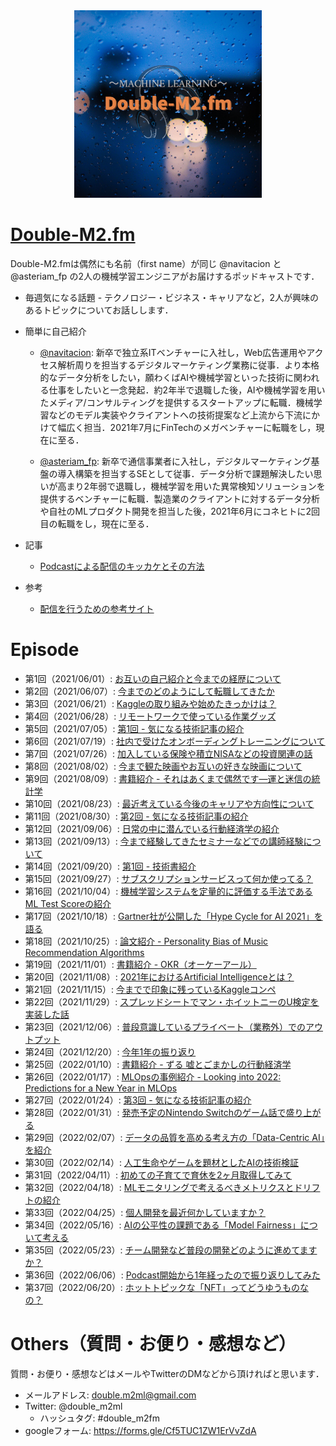<div align="center">
<img src="images/double-m2_logo.png" title="cover image" width="300">
</div>

# [Double-M2.fm](https://anchor.fm/double-m2)
Double-M2.fmは偶然にも名前（first name）が同じ @navitacion と @asteriam_fp の2人の機械学習エンジニアがお届けするポッドキャストです．

- 毎週気になる話題 - テクノロジー・ビジネス・キャリアなど，2人が興味のあるトピックについてお話しします．

- 簡単に自己紹介
    - [@navitacion](https://twitter.com/navitacion):
    新卒で独立系ITベンチャーに入社し，Web広告運用やアクセス解析周りを担当するデジタルマーケティング業務に従事．より本格的なデータ分析をしたい，願わくばAIや機械学習といった技術に関われる仕事をしたいと一念発起．約2年半で退職した後，AIや機械学習を用いたメディア/コンサルティングを提供するスタートアップに転職．機械学習などのモデル実装やクライアントへの技術提案など上流から下流にかけて幅広く担当．2021年7月にFinTechのメガベンチャーに転職をし，現在に至る．

    - [@asteriam_fp](https://twitter.com/asteriam_fp):
    新卒で通信事業者に入社し，デジタルマーケティング基盤の導入構築を担当するSEとして従事．データ分析で課題解決したい思いが高まり2年弱で退職し，機械学習を用いた異常検知ソリューションを提供するベンチャーに転職．製造業のクライアントに対するデータ分析や自社のMLプロダクト開発を担当した後，2021年6月にコネヒトに2回目の転職をし，現在に至る．

- 記事
    - [Podcastによる配信のキッカケとその方法](https://masatakashiwagi.github.io/portfolio/post/podcast-broadcast-method/)
- 参考
    - [配信を行うための参考サイト](https://github.com/double-m2ml/podcast.fm/issues/2)

# Episode
- 第1回（2021/06/01）: [お互いの自己紹介と今までの経歴について](./episode/episode-001.md)
- 第2回（2021/06/07）: [今までのどのようにして転職してきたか](./episode/episode-002.md)
- 第3回（2021/06/21）: [Kaggleの取り組みや始めたきっかけは？](./episode/episode-003.md)
- 第4回（2021/06/28）: [リモートワークで使っている作業グッズ](./episode/episode-004.md)
- 第5回（2021/07/05）: [第1回 - 気になる技術記事の紹介](./episode/episode-005.md)
- 第6回（2021/07/19）: [社内で受けたオンボーディングトレーニングについて](./episode/episode-006.md)
- 第7回（2021/07/26）: [加入している保険や積立NISAなどの投資関連の話](./episode/episode-007.md)
- 第8回（2021/08/02）: [今まで観た映画やお互いの好きな映画について](./episode/episode-008.md)
- 第9回（2021/08/09）: [書籍紹介 - それはあくまで偶然です―運と迷信の統計学](./episode/episode-009.md)
- 第10回（2021/08/23）: [最近考えている今後のキャリアや方向性について](./episode/episode-010.md)
- 第11回（2021/08/30）: [第2回 - 気になる技術記事の紹介](./episode/episode-011.md)
- 第12回（2021/09/06）: [日常の中に潜んでいる行動経済学の紹介](./episode/episode-012.md)
- 第13回（2021/09/13）: [今まで経験してきたセミナーなどでの講師経験について](./episode/episode-013.md)
- 第14回（2021/09/20）: [第1回 - 技術書紹介](./episode/episode-014.md)
- 第15回（2021/09/27）: [サブスクリプションサービスって何か使ってる？](./episode/episode-015.md)
- 第16回（2021/10/04）: [機械学習システムを定量的に評価する手法であるML Test Scoreの紹介](./episode/episode-016.md)
- 第17回（2021/10/18）: [Gartner社が公開した「Hype Cycle for AI 2021」を語る](./episode/episode-017.md)
- 第18回（2021/10/25）: [論文紹介 - Personality Bias of Music Recommendation Algorithms](./episode/episode-018.md)
- 第19回（2021/11/01）: [書籍紹介 - OKR（オーケーアール）](./episode/episode-019.md)
- 第20回（2021/11/08）: [2021年におけるArtificial Intelligenceとは？](./episode/episode-020.md)
- 第21回（2021/11/15）: [今までで印象に残っているKaggleコンペ](./episode/episode-021.md)
- 第22回（2021/11/29）: [スプレッドシートでマン・ホイットニーのU検定を実装した話](./episode/episode-022.md)
- 第23回（2021/12/06）: [普段意識しているプライベート（業務外）でのアウトプット](./episode/episode-023.md)
- 第24回（2021/12/20）: [今年1年の振り返り](./episode/episode-024.md)
- 第25回（2022/01/10）: [書籍紹介 - ずる 嘘とごまかしの行動経済学](./episode/episode-025.md)
- 第26回（2022/01/17）: [MLOpsの事例紹介 - Looking into 2022: Predictions for a New Year in MLOps](./episode/episode-026.md)
- 第27回（2022/01/24）: [第3回 - 気になる技術記事の紹介](./episode/episode-027.md)
- 第28回（2022/01/31）: [発売予定のNintendo Switchのゲーム話で盛り上がる](./episode/episode-028.md)
- 第29回（2022/02/07）: [データの品質を高める考え方の「Data-Centric AI」を紹介](./episode/episode-029.md)
- 第30回（2022/02/14）: [人工生命やゲームを題材としたAIの技術検証](./episode/episode-030.md)
- 第31回（2022/04/11）: [初めての子育てで育休を2ヶ月取得してみて](./episode/episode-031.md)
- 第32回（2022/04/18）: [MLモニタリングで考えるべきメトリクスとドリフトの紹介](./episode/episode-032.md)
- 第33回（2022/04/25）: [個人開発を最近何かしていますか？](./episode/episode-033.md)
- 第34回（2022/05/16）: [AIの公平性の課題である「Model Fairness」について考える](./episode/episode-034.md)
- 第35回（2022/05/23）: [チーム開発など普段の開発どのように進めてますか？](./episode/episode-035.md)
- 第36回（2022/06/06）: [Podcast開始から1年経ったので振り返りしてみた](./episode/episode-036.md)
- 第37回（2022/06/20）: [ホットトピックな「NFT」ってどうゆうものなの？](./episode/episode-037.md)

# Others（質問・お便り・感想など）
質問・お便り・感想などはメールやTwitterのDMなどから頂ければと思います．

- メールアドレス: double.m2ml@gmail.com
- Twitter: @double_m2ml
    - ハッシュタグ: #double_m2fm
- googleフォーム: https://forms.gle/Cf5TUC1ZW1ErVvZdA
